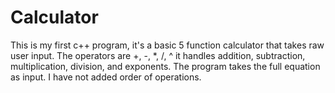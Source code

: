 # Calculator
This is my first c++ program, it's a basic 5 function calculator that takes raw user input. The operators are +, -, *, /, ^ it handles addition, subtraction, multiplication, division, and exponents. The program takes the full equation as input. I have not added order of operations.
